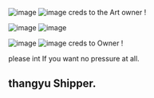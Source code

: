 ![image](https://64.media.tumblr.com/f7916559bd304b618b0ac7a896eebf84/8223a24c40a20be7-5a/s500x750/2e2d795fa6f22fd25caa5a5532ada9e9ce29cdb6.pnj)
![image](https://64.media.tumblr.com/73eb0dd6d85d954bf0a25776cb40e302/8223a24c40a20be7-28/s640x960/070506bea421be769d6652f1353f563537a2f381.pnj)
creds to the Art owner !

![image](https://64.media.tumblr.com/dd260a975466c989c7cf3ebb27d34d5a/937beff84b8bf7bb-1d/s100x200/c77115fc2981c4e4066fed34c92e73c9373150fa.gifv)
![image](https://64.media.tumblr.com/4e3bed225a5b19de88f0dd2593d5bbc7/1869fff6c1900b02-98/s100x200/c6eb0a443b3df1caeb85ca1f7f4b4a88a6635aca.gifv)

![image](https://64.media.tumblr.com/7ca0bdd9c945ceeba8c6935d25e8598a/1869fff6c1900b02-1f/s250x400/a59b3700fb9405a9f867ef2707582d7847b8bba0.gifv)
![image](https://64.media.tumblr.com/55d9813251917fb8b3ad4d934f629e5e/e0c17a766e2ae1ce-44/s250x400/f303039c2d323350d9fee79c13bdf40937a1de85.gifv)
creds to Owner !

please int If you want no pressure at all.

## thangyu Shipper.